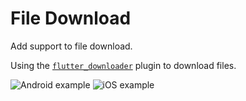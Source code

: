 # File Download

Add support to file download.

Using the [`flutter_downloader`](https://pub.dev/packages/flutter_downloader) plugin to download files.

![Android example](https://user-images.githubusercontent.com/5956938/204311588-dbfcf300-b199-40e4-8044-759d35621d2a.gif)
![iOS example](https://user-images.githubusercontent.com/5956938/204311622-d0615808-9565-48d1-9cf9-1339fba7c151.gif)
